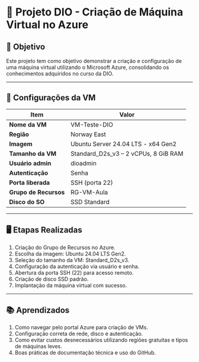# 🧠 Projeto DIO - Criação de Máquina Virtual no Azure

## 📌 Objetivo
Este projeto tem como objetivo demonstrar a criação e configuração de uma máquina virtual utilizando o Microsoft Azure, consolidando os conhecimentos adquiridos no curso da DIO.

---

## 🔧 Configurações da VM

| Item                    | Valor                                          |
|-------------------------|-----------------------------------------------|
| **Nome da VM**          | VM-Teste-DIO                                   |
| **Região**              | Norway East                                    |
| **Imagem**              | Ubuntu Server 24.04 LTS - x64 Gen2             |
| **Tamanho da VM**       | Standard_D2s_v3 – 2 vCPUs, 8 GiB RAM           |
| **Usuário admin**       | dioadmin                                       |
| **Autenticação**        | Senha                                          |
| **Porta liberada**      | SSH (porta 22)                                 |
| **Grupo de Recursos**   | RG-VM-Aula                                     |
| **Disco do SO**         | SSD Standard                                   |

---

## 🖥️ Etapas Realizadas

1. Criação do Grupo de Recursos no Azure.
2. Escolha da imagem: Ubuntu 24.04 LTS Gen2.
3. Seleção do tamanho da VM: Standard_D2s_v3.
4. Configuração da autenticação via usuário e senha.
5. Abertura da porta SSH (22) para acesso remoto.
6. Criação de disco SSD padrão.
7. Implantação da máquina virtual com sucesso.

---

## 📚 Aprendizados
1. Como navegar pelo portal Azure para criação de VMs.
2. Configuração correta de rede, disco e autenticação.
3. Como evitar custos desnecessários utilizando regiões gratuitas e tipos de máquinas leves.
4. Boas práticas de documentação técnica e uso do GitHub.

